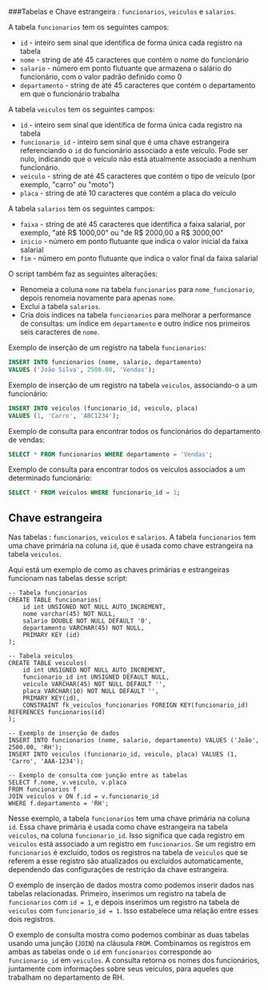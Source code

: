 ###Tabelas e Chave estrangeira :
`funcionarios`, `veiculos` e `salarios`.

A tabela `funcionarios` tem os seguintes campos:

- `id` - inteiro sem sinal que identifica de forma única cada registro na tabela
- `nome` - string de até 45 caracteres que contém o nome do funcionário
- `salario` - número em ponto flutuante que armazena o salário do funcionário, com o valor padrão definido como 0
- `departamento` - string de até 45 caracteres que contém o departamento em que o funcionário trabalha

A tabela `veiculos` tem os seguintes campos:

- `id` - inteiro sem sinal que identifica de forma única cada registro na tabela
- `funcionario_id` - inteiro sem sinal que é uma chave estrangeira referenciando o `id` do funcionário associado a este veículo. Pode ser nulo, indicando que o veículo não está atualmente associado a nenhum funcionário.
- `veiculo` - string de até 45 caracteres que contém o tipo de veículo (por exemplo, "carro" ou "moto")
- `placa` - string de até 10 caracteres que contém a placa do veículo

A tabela `salarios` tem os seguintes campos:

- `faixa` - string de até 45 caracteres que identifica a faixa salarial, por exemplo, "até R$ 1000,00" ou "de R$ 2000,00 a R$ 3000,00"
- `inicio` - número em ponto flutuante que indica o valor inicial da faixa salarial 
- `fim` - número em ponto flutuante que indica o valor final da faixa salarial

O script também faz as seguintes alterações:

- Renomeia a coluna `nome` na tabela `funcionarios` para `nome_funcionario`, depois renomeia novamente para apenas `nome`.
- Exclui a tabela `salarios`.
- Cria dois índices na tabela `funcionarios` para melhorar a performance de consultas: um índice em `departamento` e outro índice nos primeiros seis caracteres de `nome`.

Exemplo de inserção de um registro na tabela `funcionarios`:
```sql
INSERT INTO funcionarios (nome, salario, departamento) 
VALUES ('João Silva', 2500.00, 'Vendas');
```

Exemplo de inserção de um registro na tabela `veiculos`, associando-o a um funcionário:
```sql
INSERT INTO veiculos (funcionario_id, veiculo, placa) 
VALUES (1, 'Carro', 'ABC1234');
```

Exemplo de consulta para encontrar todos os funcionários do departamento de vendas:
```sql
SELECT * FROM funcionarios WHERE departamento = 'Vendas';
```

Exemplo de consulta para encontrar todos os veículos associados a um determinado funcionário:
```sql
SELECT * FROM veiculos WHERE funcionario_id = 1;
```

## Chave estrangeira
Nas tabelas : `funcionarios`, `veiculos` e `salarios`. A tabela `funcionarios` tem uma chave primária na coluna `id`, que é usada como chave estrangeira na tabela `veiculos`.

Aqui está um exemplo de como as chaves primárias e estrangeiras funcionam nas tabelas desse script:

```
-- Tabela funcionarios
CREATE TABLE funcionarios(
    id int UNSIGNED NOT NULL AUTO_INCREMENT,
    nome varchar(45) NOT NULL,
    salario DOUBLE NOT NULL DEFAULT '0',
    departamento VARCHAR(45) NOT NULL,
    PRIMARY KEY (id)
);

-- Tabela veiculos
CREATE TABLE veiculos(
    id int UNSIGNED NOT NULL AUTO_INCREMENT,
    funcionario_id int UNSIGNED DEFAULT NULL,
    veiculo VARCHAR(45) NOT NULL DEFAULT '',
    placa VARCHAR(10) NOT NULL DEFAULT '',
    PRIMARY KEY(id),
    CONSTRAINT fk_veiculos_funcionarios FOREIGN KEY(funcionario_id) REFERENCES funcionarios(id)
);

-- Exemplo de inserção de dados
INSERT INTO funcionarios (nome, salario, departamento) VALUES ('João', 2500.00, 'RH');
INSERT INTO veiculos (funcionario_id, veiculo, placa) VALUES (1, 'Carro', 'AAA-1234');

-- Exemplo de consulta com junção entre as tabelas
SELECT f.nome, v.veiculo, v.placa 
FROM funcionarios f 
JOIN veiculos v ON f.id = v.funcionario_id 
WHERE f.departamento = 'RH';
```

Nesse exemplo, a tabela `funcionarios` tem uma chave primária na coluna `id`. Essa chave primária é usada como chave estrangeira na tabela `veiculos`, na coluna `funcionario_id`. Isso significa que cada registro em `veiculos` está associado a um registro em `funcionarios`. Se um registro em `funcionarios` é excluído, todos os registros na tabela de `veiculos` que se referem a esse registro são atualizados ou excluídos automaticamente, dependendo das configurações de restrição da chave estrangeira.

O exemplo de inserção de dados mostra como podemos inserir dados nas tabelas relacionadas. Primeiro, inserimos um registro na tabela de `funcionarios` com `id = 1`, e depois inserimos um registro na tabela de `veiculos` com `funcionario_id = 1`. Isso estabelece uma relação entre esses dois registros.

O exemplo de consulta mostra como podemos combinar as duas tabelas usando uma junção (`JOIN`) na cláusula `FROM`. Combinamos os registros em ambas as tabelas onde o `id` em `funcionarios` corresponde ao `funcionario_id` em `veiculos`. A consulta retorna os nomes dos funcionários, juntamente com informações sobre seus veículos, para aqueles que trabalham no departamento de RH.